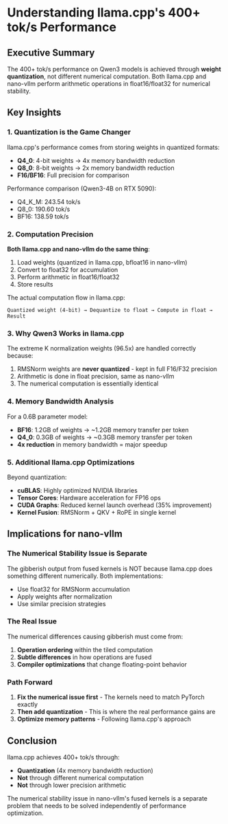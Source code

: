 # Understanding llama.cpp's 400+ tok/s Performance

## Executive Summary

The 400+ tok/s performance on Qwen3 models is achieved through **weight quantization**, not different numerical computation. Both llama.cpp and nano-vllm perform arithmetic operations in float16/float32 for numerical stability.

## Key Insights

### 1. Quantization is the Game Changer

llama.cpp's performance comes from storing weights in quantized formats:
- **Q4_0**: 4-bit weights → 4x memory bandwidth reduction
- **Q8_0**: 8-bit weights → 2x memory bandwidth reduction
- **F16/BF16**: Full precision for comparison

Performance comparison (Qwen3-4B on RTX 5090):
- Q4_K_M: 243.54 tok/s
- Q8_0: 190.60 tok/s  
- BF16: 138.59 tok/s

### 2. Computation Precision

**Both llama.cpp and nano-vllm do the same thing**:
1. Load weights (quantized in llama.cpp, bfloat16 in nano-vllm)
2. Convert to float32 for accumulation
3. Perform arithmetic in float16/float32
4. Store results

The actual computation flow in llama.cpp:
```
Quantized weight (4-bit) → Dequantize to float → Compute in float → Result
```

### 3. Why Qwen3 Works in llama.cpp

The extreme K normalization weights (96.5x) are handled correctly because:
1. RMSNorm weights are **never quantized** - kept in full F16/F32 precision
2. Arithmetic is done in float precision, same as nano-vllm
3. The numerical computation is essentially identical

### 4. Memory Bandwidth Analysis

For a 0.6B parameter model:
- **BF16**: 1.2GB of weights → ~1.2GB memory transfer per token
- **Q4_0**: 0.3GB of weights → ~0.3GB memory transfer per token
- **4x reduction** in memory bandwidth = major speedup

### 5. Additional llama.cpp Optimizations

Beyond quantization:
- **cuBLAS**: Highly optimized NVIDIA libraries
- **Tensor Cores**: Hardware acceleration for FP16 ops
- **CUDA Graphs**: Reduced kernel launch overhead (35% improvement)
- **Kernel Fusion**: RMSNorm + QKV + RoPE in single kernel

## Implications for nano-vllm

### The Numerical Stability Issue is Separate

The gibberish output from fused kernels is NOT because llama.cpp does something different numerically. Both implementations:
- Use float32 for RMSNorm accumulation
- Apply weights after normalization
- Use similar precision strategies

### The Real Issue

The numerical differences causing gibberish must come from:
1. **Operation ordering** within the tiled computation
2. **Subtle differences** in how operations are fused
3. **Compiler optimizations** that change floating-point behavior

### Path Forward

1. **Fix the numerical issue first** - The kernels need to match PyTorch exactly
2. **Then add quantization** - This is where the real performance gains are
3. **Optimize memory patterns** - Following llama.cpp's approach

## Conclusion

llama.cpp achieves 400+ tok/s through:
- **Quantization** (4x memory bandwidth reduction)
- **Not** through different numerical computation
- **Not** through lower precision arithmetic

The numerical stability issue in nano-vllm's fused kernels is a separate problem that needs to be solved independently of performance optimization.